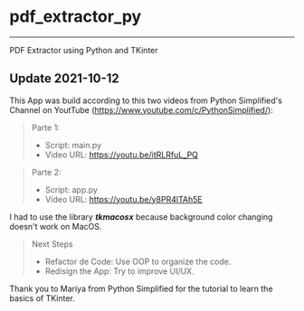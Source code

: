 # pdf_extractor_py
___
PDF Extractor using Python and TKinter

## Update 2021-10-12
This App was build according to this two videos from Python Simplified's Channel on YoutTube (https://www.youtube.com/c/PythonSimplified/):

>Parte 1:
>- Script: main.py
>- Video URL: https://youtu.be/itRLRfuL_PQ

>Parte 2:
>- Script: app.py
>- Video URL: https://youtu.be/y8PR4lTAh5E

I had to use the library **_tkmacosx_** because background color changing doesn't work on MacOS.

>Next Steps
>- Refactor de Code: Use OOP to organize the code.
>- Redisign the App: Try to improve UI/UX.

Thank you to Mariya from Python Simplified for the tutorial to learn the basics of TKinter.
